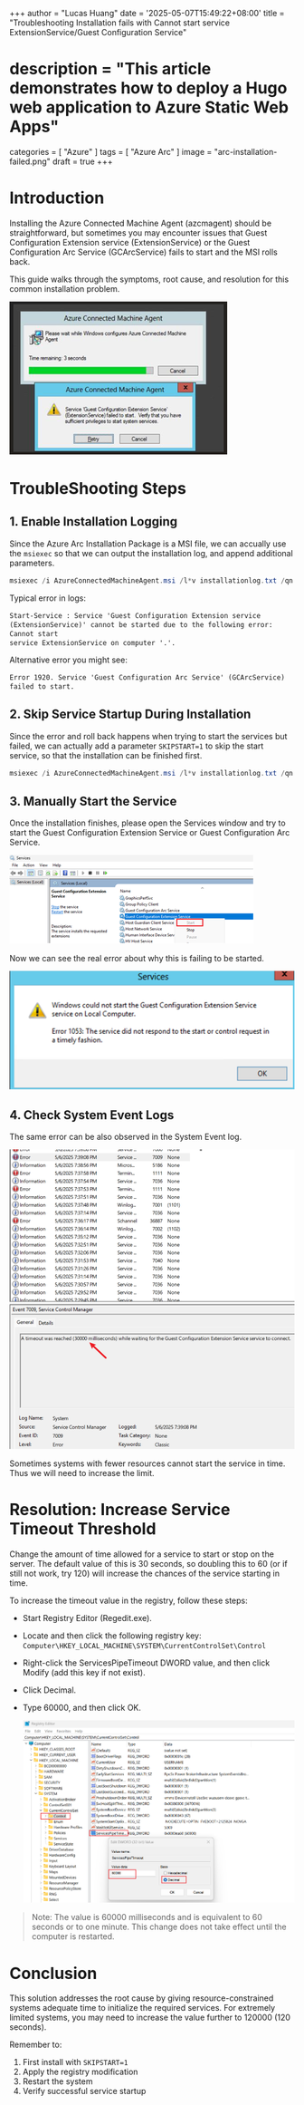 +++
author = "Lucas Huang"
date = '2025-05-07T15:49:22+08:00'
title = "Troubleshooting Installation fails with Cannot start service ExtensionService/Guest Configuration Service"
# description = "This article demonstrates how to deploy a Hugo web application to Azure Static Web Apps"
categories = [
    "Azure"
]
tags = [
    "Azure Arc"
]
image = "arc-installation-failed.png"
draft = true
+++

# Introduction
Installing the Azure Connected Machine Agent (azcmagent) should be straightforward, but sometimes you may encounter issues that Guest Configuration Extension service (ExtensionService) or the Guest Configuration Arc Service (GCArcService) fails to start and the MSI rolls back. 

This guide walks through the symptoms, root cause, and resolution for this common installation problem.

![Azure Arc Installation/Upgrade Failed](arc-installation-failed.png)

# TroubleShooting Steps 
## 1. Enable Installation Logging  
Since the Azure Arc Installation Package is a MSI file, we can accually use the `msiexec` so that we can output the installation log, and append additional parameters.

```powershell
msiexec /i AzureConnectedMachineAgent.msi /l*v installationlog.txt /qn
```
Typical error in logs:

```
Start-Service : Service 'Guest Configuration Extension service 
(ExtensionService)' cannot be started due to the following error: Cannot start 
service ExtensionService on computer '.'.
```

Alternative error you might see:

```
Error 1920. Service 'Guest Configuration Arc Service' (GCArcService) failed to start.
```

## 2. Skip Service Startup During Installation
Since the error and roll back happens when trying to start the services but failed, we can actually add a parameter `SKIPSTART=1` to skip the start service, so that the installation can be finished first. 

```powershell
msiexec /i AzureConnectedMachineAgent.msi /l*v installationlog.txt /qn SKIPSTART=1
```

## 3. Manually Start the Service

Once the installation finishes, please open the Services window and try to start the Guest Configuration Extension Service or Guest Configuration Arc Service. 

![Start Service From Service Manager](service-manager.png)

Now we can see the real error about why this is failing to be started.

![Error 1053: The Service did not respond to the start or control request in a timely fashion](err-1053.png)

## 4. Check System Event Logs
The same error can be also observed in the System Event log.

![System Event Log for Starting Arc Services Timeout](system-event-log.png)


Sometimes systems with fewer resources cannot start the service in time. Thus we will need to increase the limit. 

# Resolution: Increase Service Timeout Threshold
Change the amount of time allowed for a service to start or stop on the server. The default value of this is 30 seconds, so doubling this to 60 (or if still not work, try 120) will increase the chances of the service starting in time.

To increase the timeout value in the registry, follow these steps:

- Start Registry Editor (Regedit.exe).

- Locate and then click the following registry key: `Computer\HKEY_LOCAL_MACHINE\SYSTEM\CurrentControlSet\Control`

- Right-click the ServicesPipeTimeout DWORD value, and then click Modify (add this key if not exist).

- Click Decimal.

- Type 60000, and then click OK.

  ![ServicesPipeTimeout Regsitry Key](ServicesPipeTimeout-Reg-Key.png)


> Note: The value is 60000 milliseconds and is equivalent to 60 seconds or to one minute. This change does not take effect until the computer is restarted.


# Conclusion  
This solution addresses the root cause by giving resource-constrained systems adequate time to initialize the required services. For extremely limited systems, you may need to increase the value further to 120000 (120 seconds).

Remember to:
1. First install with `SKIPSTART=1`
2. Apply the registry modification
3. Restart the system
4. Verify successful service startup